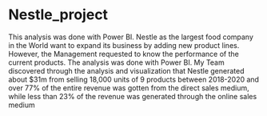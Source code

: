 # Nestle_project
This analysis was done with Power BI.
Nestle as the largest food company in the World want to expand its business by adding new product lines. However, the Management requested to know the performance of the current products. The analysis was done with Power BI. My Team discovered through the analysis and visualization that Nestle generated about $31m from selling 18,000 units of 9 products between 2018-2020 and over 77% of the entire revenue was gotten from the direct sales medium, while less than 23% of the revenue was generated through the online sales medium

